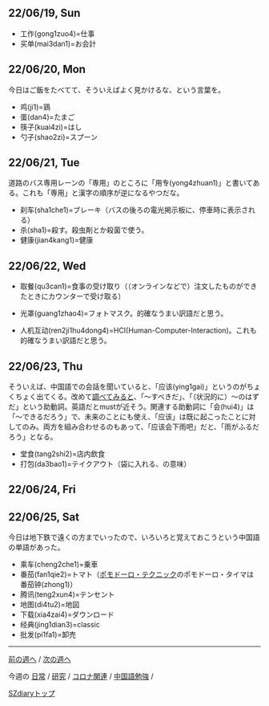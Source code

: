 ## 22/06/19, Sun

- 工作(gong1zuo4)=仕事
- 买单(mai3dan1)=お会計


## 22/06/20, Mon

今日はご飯をたべてて、そういえばよく見かけるな、という言葉を。

- 鸡(ji1)=鶏
- 蛋(dan4)=たまご
- 筷子(kuai4zi)=はし
- 勺子(shao2zi)=スプーン


## 22/06/21, Tue

道路のバス専用レーンの「専用」のところに「用专(yong4zhuan1)」と書いてある。これも「専用」と漢字の順序が逆になるやつだな。

- 刹车(sha1che1)=ブレーキ（バスの後ろの電光掲示板に、停車時に表示される）
- 杀(sha1)=殺す。殺虫剤とか殺菌で使う。
- 健康(jian4kang1)=健康


## 22/06/22, Wed

- 取餐(qu3can1)=食事の受け取り（（オンラインなどで）注文したものができたときにカウンターで受け取る）

- 光罩(guang1zhao4)=フォトマスク。的確なうまい訳語だと思う。
- 人机互动(ren2ji1hu4dong4)=HCI(Human-Computer-Interaction)。これも的確なうまい訳語だと思う。


## 22/06/23, Thu

そういえば、中国語での会話を聞いていると、「应该(ying1gai)」というのがちょくちょく出てくる。改めて[調べてみると](https://real-chinese.com/yinggai/)、「〜すべきだ」、「（状況的に）〜のはずだ」という助動詞。英語だとmustが近そう。関連する助動詞に「会(hui4)」は「〜できるだろう」で、未来のことにも使え、「应该」は既に起こったことに対してのみ。両方を組み合わせるのもあって、「应该会下雨吧」だと、「雨がふるだろう」となる。

- 堂食(tang2shi2)=店内飲食
- 打包(da3bao1)=テイクアウト（袋に入れる、の意味）


## 22/06/24, Fri


## 22/06/25, Sat

今日は地下鉄で遠くの方までいったので、いろいろと覚えておこうという中国語の単語があった。

- 乘车(cheng2che1)=乗車
- 番茄(fan1qie2)=トマト（[ポモドーロ・テクニック](https://next.rikunabi.com/journal/20161026_m1/)のポモドーロ・タイマは番茄钟(zhong1)）
- 腾讯(teng2xun4)=テンセント
- 地图(di4tu2)=地図
- 下载(xia4zai4)=ダウンロード
- 经典(jing1dian3)=classic
- 批发(pi1fa1)=卸売


***


[前の週へ](2206-2.md) /
[次の週へ](2206-4.md)

今週の
[日常](../diary/2206-3.md) /
[研究](../research/2206-3.md) /
[コロナ関連](../covid19/2206-3.md) / 
[中国語勉強](../chinese/2206-4.md) / 

[SZdiaryトップ](../../README.md)
